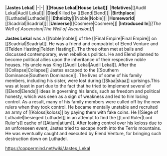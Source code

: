 |**Jastes Lekal**|
|-|-|
|**[[House Lekal\|House Lekal]]**|
|**Relatives**|[[Audil Lekal\|Audil Lekal]]|
|**Died**|Killed by [[Elend\|Elend]]|
|**Birthplace**|[[Luthadel\|Luthadel]]|
|**Ethnicity**|[[Noble\|Noble]]|
|**Homeworld**|[[Scadrial\|Scadrial]]|
|**Universe**|[[Cosmere\|Cosmere]]|
|**Introduced In**|*[[The Well of Ascension\|The Well of Ascension]]*|

**Jastes Lekal** was a [[Noble\|noble]] of the [[Final Empire\|Final Empire]] on [[Scadrial\|Scadrial]].
He was a friend and compatriot of Elend Venture and [[Telden Hasting\|Telden Hasting]]. The three often met at balls and discussed contemporary, even rebellious politics. He and Elend planned to become political allies upon the inheritance of their respective noble houses. His uncle was King [[Audil Lekal\|Audil Lekal]].
After the [[Collapse\|Collapse]] Jastes escaped to the [[Southern Dominance\|Southern Dominance]]. The lives of some of his family members, including his sister, were lost during [[Skaa\|skaa]] uprisings.This was at least in part due to the fact that he tried to implement several of [[Elend\|Elends]] ideas in governing his lands, such as freedom and political honesty, which was seen as a sign of weakness and led to him losing control. As a result, many of his family members were culled off by the new rulers when they took control.
He became mentally unstable and recruited an army of [[Koloss\|koloss]] by paying them with fake coins. He [[Siege of Luthadel\|besieged Luthadel]] in an attempt to find the [[Lord Ruler\|Lord Ruler's]] cache of [[Atium\|atium]]. After losing control over his koloss due to an unforeseen event, Jastes tried to escape north into the Terris mountains. He was eventually caught and executed by Elend Venture, for bringing such destruction down on Luthadel.



https://coppermind.net/wiki/Jastes_Lekal